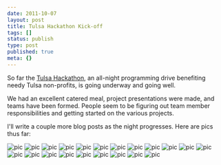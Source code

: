 ```yaml
---
date: 2011-10-07
layout: post
title: Tulsa Hackathon Kick-off
tags: []
status: publish
type: post
published: true
meta: {}
---
```


So far the [Tulsa Hackathon](http://tulsahackathon.com/2011/), an all-night programming drive benefiting needy Tulsa non-profits, is going underway and going well.

We had an excellent catered meal, project presentations were made, and teams have been formed. People seem to be figuring out team member responsibilities and getting started on the various projects.

I'll write a couple more blog posts as the night progresses. Here are pics thus far:

![pic](/images/IMG_1183.JPG.scaled1000.jpg)
![pic](/images/IMG_1184.JPG.scaled1000.jpg)
![pic](/images/IMG_1185.JPG.scaled1000.jpg)
![pic](/images/IMG_1187.JPG.scaled1000.jpg)
![pic](/images/IMG_1188.JPG.scaled1000.jpg)
![pic](/images/IMG_1191.JPG.scaled1000.jpg)
![pic](/images/IMG_1192.JPG.scaled1000.jpg)
![pic](/images/IMG_1196.JPG.scaled1000.jpg)
![pic](/images/IMG_1197.JPG.scaled1000.jpg)
![pic](/images/IMG_1195.JPG.scaled1000.jpg)
![pic](/images/IMG_1198.JPG.scaled1000.jpg)
![pic](/images/IMG_1199.JPG.scaled1000.jpg)
![pic](/images/IMG_1200.JPG.scaled1000.jpg)
![pic](/images/IMG_1202.JPG.scaled1000.jpg)
![pic](/images/IMG_1201.JPG.scaled1000.jpg)
![pic](/images/IMG_1203.JPG.scaled1000.jpg)
![pic](/images/IMG_1204.JPG.scaled1000.jpg)
![pic](/images/IMG_1205.JPG.scaled1000.jpg)
![pic](/images/IMG_1206.JPG.scaled1000.jpg)
![pic](/images/IMG_1207.JPG.scaled1000.jpg)
![pic](/images/IMG_1208.JPG.scaled1000.jpg)
